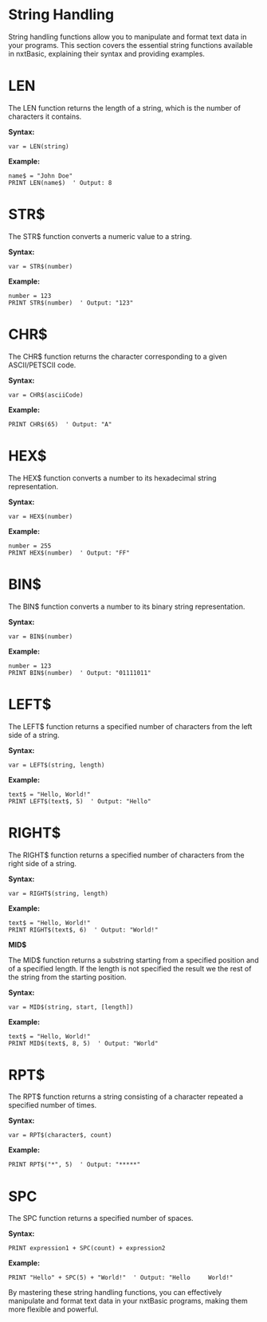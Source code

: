 # String Handling

String handling functions allow you to manipulate and format text data in your programs. This section covers the essential string functions available in nxtBasic, explaining their syntax and providing examples.

# LEN
The LEN function returns the length of a string, which is the number of characters it contains.

**Syntax:**

    var = LEN(string)

**Example:**

    name$ = "John Doe"
    PRINT LEN(name$)  ' Output: 8


# STR$
The STR$ function converts a numeric value to a string.

**Syntax:**

    var = STR$(number)

**Example:**

    number = 123
    PRINT STR$(number)  ' Output: "123"


# CHR$
The CHR$ function returns the character corresponding to a given ASCII/PETSCII code.

**Syntax:**

    var = CHR$(asciiCode)
    
**Example:**

    PRINT CHR$(65)  ' Output: "A"
    
    
# HEX$
The HEX$ function converts a number to its hexadecimal string representation.

**Syntax:**

    var = HEX$(number)

**Example:**

    number = 255
    PRINT HEX$(number)  ' Output: "FF"

# BIN$
The BIN$ function converts a number to its binary string representation.

**Syntax:**

    var = BIN$(number)

**Example:**

    number = 123
    PRINT BIN$(number)  ' Output: "01111011"    
  
# LEFT$
The LEFT$ function returns a specified number of characters from the left side of a string.

**Syntax:**

    var = LEFT$(string, length)
    
**Example:**


    text$ = "Hello, World!"
    PRINT LEFT$(text$, 5)  ' Output: "Hello"
    
# RIGHT$

The RIGHT$ function returns a specified number of characters from the right side of a string.

**Syntax:**

    var = RIGHT$(string, length)
    
**Example:**

    text$ = "Hello, World!"
    PRINT RIGHT$(text$, 6)  ' Output: "World!"
    
**MID$**

The MID$ function returns a substring starting from a specified position and of a specified length. If the length is not specified the result we the rest of the string from the starting position.

**Syntax:**

    var = MID$(string, start, [length])
    
**Example:**

    text$ = "Hello, World!"
    PRINT MID$(text$, 8, 5)  ' Output: "World"

# RPT$
The RPT$ function returns a string consisting of a character repeated a specified number of times.

**Syntax:**

    var = RPT$(character$, count)

**Example:**

    PRINT RPT$("*", 5)  ' Output: "*****"

# SPC
The SPC function returns a specified number of spaces.

**Syntax:**

    PRINT expression1 + SPC(count) + expression2
    
**Example:**

    PRINT "Hello" + SPC(5) + "World!"  ' Output: "Hello     World!"
    
By mastering these string handling functions, you can effectively manipulate and format text data in your nxtBasic programs, making them more flexible and powerful.